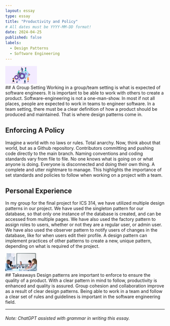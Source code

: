 ```yaml
---
layout: essay
type: essay
title: "Productivity and Policy"
# All dates must be YYYY-MM-DD format!
date: 2024-04-25
published: false
labels:
  - Design Patterns
  - Software Engineering
---
```


<div class="rounded float-start pe-4">
  <img 
    width="100px"
    src="../img/teamwork.png" class="img-thumbnail" >
</div>
## A Group Setting 
Working in a group/team setting is what is expected of software engineers. It is important to be able to work with others to create a product. Software-engineering is not a one-man-show. In most if not all places, people are expected to work in teams to engineer software. In a team setting, there must be a clear definition of how a product should be produced and maintained. That is where design patterns come in. 


## Enforcing A Policy
Imagine a world with no laws or rules. Total anarchy. Now, think about that world, but as a Github repository. Contributors committing and pushing code directly to the main branch. Naming conventions and coding standards vary from file to file. No one knows what is going on or what anyone is doing. Everyone is disconnected and doing their own thing. A complete and utter nightmare to manage. This highlights the importance of set standards and policies to follow when working on a project with a team. 

## Personal Experience 
In my group for the final project for ICS 314, we have utilized multiple design patterns in our project. We have used the singleton pattern for our database, so that only one instance of the database is created, and can be accessed from multiple pages. We have also used the factory pattern to assign roles to users, whether or not they are a regular user, or admin user. We have also used the observer pattern to notify users of changes in the database, like for when users edit their profile. A design pattern can implement practices of other patterns to create a new, unique pattern, depending on what is required of the project. 

<div class="rounded float-start pe-4">
  <img 
    width="100px"
    src="../img/swe1.jpg" class="img-thumbnail" >
</div>
## Takeaways
Design patterns are important to enforce to ensure the quality of a product. With a clear pattern in mind to follow, productivity is enhanced and quality is assured. Group cohesion and collaboration improve as a result of clear design patterns. Being able to work in a team and follow a clear set of rules and guidelines is important in the software engineering field.

<hr>

###### Note: ChatGPT assisted with grammar in writing this essay.
